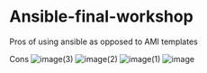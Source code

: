 # Ansible-final-workshop
Pros of using ansible as opposed to AMI templates


Cons
![image(3)](https://github.com/user-attachments/assets/263ad75f-89a0-4569-8d39-4c58a337f82d)
![image(2)](https://github.com/user-attachments/assets/d443f017-488c-436b-8704-6043043bc9c3)
![image(1)](https://github.com/user-attachments/assets/90e4436a-5b68-4de0-b42e-1fb3bfd71a88)
![image](https://github.com/user-attachments/assets/d5d03d4c-4c85-430f-88e9-e2031d52d89c)
